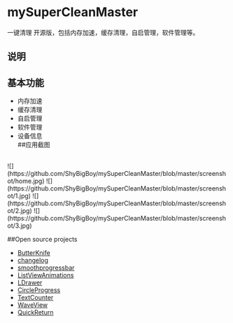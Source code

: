 # mySuperCleanMaster
一键清理 开源版，包括内存加速，缓存清理，自启管理，软件管理等。 <br> 

## 说明

## 基本功能
* 内存加速
* 缓存清理
* 自启管理
* 软件管理
* 设备信息<br>
##应用截图
<br>
![](https://github.com/ShyBigBoy/mySuperCleanMaster/blob/master/screenshot/home.jpg)  
![](https://github.com/ShyBigBoy/mySuperCleanMaster/blob/master/screenshot/1.jpg) 
![](https://github.com/ShyBigBoy/mySuperCleanMaster/blob/master/screenshot/2.jpg) 
![](https://github.com/ShyBigBoy/mySuperCleanMaster/blob/master/screenshot/3.jpg) 

##Open source projects
* [ButterKnife](http://jakewharton.github.io/butterknife/)  
* [changelog](https://github.com/gabrielemariotti/changeloglib)  
* [smoothprogressbar](https://github.com/castorflex/SmoothProgressBar)  
* [ListViewAnimations](https://github.com/nhaarman/ListViewAnimations)  
* [LDrawer](https://github.com/ikimuhendis/LDrawer)  
* [CircleProgress](https://github.com/lzyzsd/CircleProgress)  
* [TextCounter](https://github.com/premnirmal/TextCounter)  
* [WaveView](https://github.com/john990/WaveView) 
* [QuickReturn](https://github.com/lawloretienne/QuickReturn)

